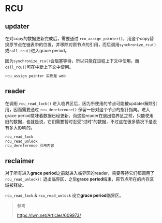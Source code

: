 # RCU

## updater

在对copy的数据更新完成后，需要通过 `rcu_assign_pointer()`，用这个copy替换原节点在链表中的位置，并移除对原节点的引用，而后调用`synchronize_rcu()`或`call_rcu()`进入grace period。

因为`synchronize_rcu()`会阻塞等待，所以只能在进程上下文中使用，而`call_rcu()`可在中断上下文中使用。

~~~ c
rcu_assign_pointer 实质是 wmb
~~~

## reader

在调用 `rcu_read_lock()` 进入临界区后，因为所使用的节点可能被updater解除引用，因而需要通过 `rcu_dereference()` 保留一份对这个节点的指针指向。进入grace period意味着数据已经更新，而这些reader在退出临界区之前，只能使用旧的数据，也就是说，它们需要暂时忍受“过时”的数据，不过这在很多情况下是没有多大影响的。

~~~ c
rcu_read_lock
rcu_read_unlock
rcu_dereference 引用内容
~~~

## reclaimer

对于所有进入**grace period**之前就进入临界区的reader，需要等待它们都调用了 `rcu_read_unlock()` 退出临界区，之后**grace period**结束，原节点所在的内存区域被释放。

`rcu_read_lock` & `rcu_read_unlock` 设立**grace period**临界区。

> 参考
>
> https://lwn.net/Articles/609973/
